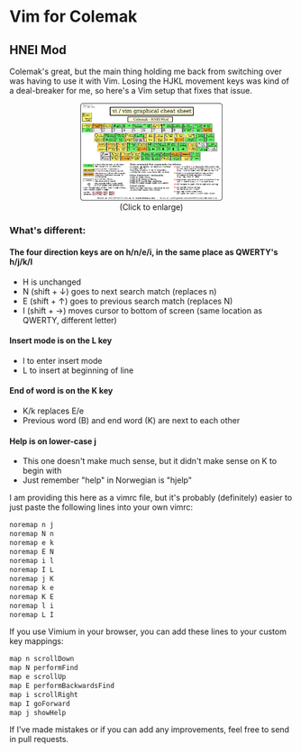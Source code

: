 # Vim for Colemak
## HNEI Mod 

Colemak's great, but the main thing holding me back from switching over was having to use it with Vim. Losing the HJKL movement keys was kind of a deal-breaker for me, so here's a Vim setup that fixes that issue.
<p align="center">
 <img src="https://raw.githubusercontent.com/drewherron/colemak-vim/main/colemak-vim-hnei.png" width="50%" height="50%">
 <br>
 (Click to enlarge)
 </p>

### What's different:
#### The four direction keys are on h/n/e/i, in the same place as QWERTY's h/j/k/l
- H is unchanged
- N (shift + ↓) goes to next search match (replaces n)
- E (shift + ↑) goes to previous search match (replaces N)
- I (shift + →) moves cursor to bottom of screen (same location as QWERTY, different letter)

#### Insert mode is on the L key
- l to enter insert mode
- L to insert at beginning of line
 
#### End of word is on the K key
- K/k replaces E/e
- Previous word (B) and end word (K) are next to each other

#### Help is on lower-case j
- This one doesn't make much sense, but it didn't make sense on K to begin with
- Just remember "help" in Norwegian is "hjelp"


I am providing this here as a vimrc file, but it's probably (definitely) easier to just paste the following lines into your own vimrc:

```
noremap n j
noremap N n
noremap e k
noremap E N
noremap i l
noremap I L
noremap j K
noremap k e
noremap K E
noremap l i
noremap L I
```
If you use Vimium in your browser, you can add these lines to your custom key mappings:
```
map n scrollDown
map N performFind
map e scrollUp
map E performBackwardsFind
map i scrollRight
map I goForward
map j showHelp
```

If I've made mistakes or if you can add any improvements, feel free to send in pull requests.

